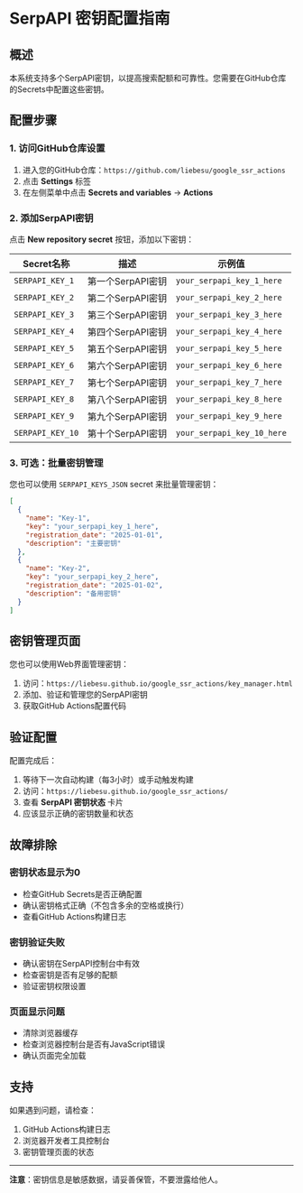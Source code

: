 # SerpAPI 密钥配置指南

## 概述

本系统支持多个SerpAPI密钥，以提高搜索配额和可靠性。您需要在GitHub仓库的Secrets中配置这些密钥。

## 配置步骤

### 1. 访问GitHub仓库设置

1. 进入您的GitHub仓库：`https://github.com/liebesu/google_ssr_actions`
2. 点击 **Settings** 标签
3. 在左侧菜单中点击 **Secrets and variables** → **Actions**

### 2. 添加SerpAPI密钥

点击 **New repository secret** 按钮，添加以下密钥：

| Secret名称 | 描述 | 示例值 |
|-----------|------|--------|
| `SERPAPI_KEY_1` | 第一个SerpAPI密钥 | `your_serpapi_key_1_here` |
| `SERPAPI_KEY_2` | 第二个SerpAPI密钥 | `your_serpapi_key_2_here` |
| `SERPAPI_KEY_3` | 第三个SerpAPI密钥 | `your_serpapi_key_3_here` |
| `SERPAPI_KEY_4` | 第四个SerpAPI密钥 | `your_serpapi_key_4_here` |
| `SERPAPI_KEY_5` | 第五个SerpAPI密钥 | `your_serpapi_key_5_here` |
| `SERPAPI_KEY_6` | 第六个SerpAPI密钥 | `your_serpapi_key_6_here` |
| `SERPAPI_KEY_7` | 第七个SerpAPI密钥 | `your_serpapi_key_7_here` |
| `SERPAPI_KEY_8` | 第八个SerpAPI密钥 | `your_serpapi_key_8_here` |
| `SERPAPI_KEY_9` | 第九个SerpAPI密钥 | `your_serpapi_key_9_here` |
| `SERPAPI_KEY_10` | 第十个SerpAPI密钥 | `your_serpapi_key_10_here` |

### 3. 可选：批量密钥管理

您也可以使用 `SERPAPI_KEYS_JSON` secret 来批量管理密钥：

```json
[
  {
    "name": "Key-1",
    "key": "your_serpapi_key_1_here",
    "registration_date": "2025-01-01",
    "description": "主要密钥"
  },
  {
    "name": "Key-2", 
    "key": "your_serpapi_key_2_here",
    "registration_date": "2025-01-02",
    "description": "备用密钥"
  }
]
```

## 密钥管理页面

您也可以使用Web界面管理密钥：

1. 访问：`https://liebesu.github.io/google_ssr_actions/key_manager.html`
2. 添加、验证和管理您的SerpAPI密钥
3. 获取GitHub Actions配置代码

## 验证配置

配置完成后：

1. 等待下一次自动构建（每3小时）或手动触发构建
2. 访问：`https://liebesu.github.io/google_ssr_actions/`
3. 查看 **SerpAPI 密钥状态** 卡片
4. 应该显示正确的密钥数量和状态

## 故障排除

### 密钥状态显示为0

- 检查GitHub Secrets是否正确配置
- 确认密钥格式正确（不包含多余的空格或换行）
- 查看GitHub Actions构建日志

### 密钥验证失败

- 确认密钥在SerpAPI控制台中有效
- 检查密钥是否有足够的配额
- 验证密钥权限设置

### 页面显示问题

- 清除浏览器缓存
- 检查浏览器控制台是否有JavaScript错误
- 确认页面完全加载

## 支持

如果遇到问题，请检查：

1. GitHub Actions构建日志
2. 浏览器开发者工具控制台
3. 密钥管理页面的状态

---

**注意**：密钥信息是敏感数据，请妥善保管，不要泄露给他人。











